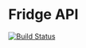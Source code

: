 # Fridge API

[![Build Status](https://semaphoreci.com/api/v1/shsteindorsson/fridge_api/branches/ci_setup/badge.svg)](https://semaphoreci.com/shsteindorsson/fridge_api)